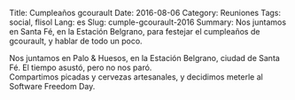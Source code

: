 Title: Cumpleaños gcourault
Date: 2016-08-06
Category: Reuniones
Tags: social, flisol
Lang: es
Slug: cumple-gcourault-2016
Summary: Nos juntamos en Santa Fé, en la Estación Belgrano, para festejar el cumpleaños de gcourault, y hablar de todo un poco.  

Nos juntamos en Palo & Huesos, en la Estación Belgrano, ciudad de Santa Fé. El tiempo asustó, pero no nos paró.  
Compartimos picadas y cervezas artesanales, y decidimos meterle al Software Freedom Day. 
